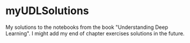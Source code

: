 # myUDLSolutions
My solutions to the notebooks from the book "Understanding Deep Learning". I might add my end of chapter exercises solutions in the future.
